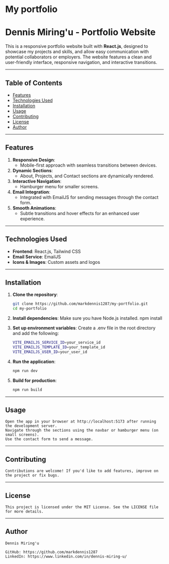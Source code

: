 # My portfolio

# Dennis Miring'u - Portfolio Website

This is a responsive portfolio website built with **React.js**, designed to showcase my projects and skills, and allow easy communication with potential collaborators or employers. The website features a clean and user-friendly interface, responsive navigation, and interactive transitions.

---

## Table of Contents
- [Features](#features)
- [Technologies Used](#technologies-used)
- [Installation](#installation)
- [Usage](#usage)
- [Contributing](#contributing)
- [License](#license)
- [Author](#author)

---

## Features
1. **Responsive Design**:
   - Mobile-first approach with seamless transitions between devices.
2. **Dynamic Sections**:
   - About, Projects, and Contact sections are dynamically rendered.
3. **Interactive Navigation**:
   - Hamburger menu for smaller screens.
4. **Email Integration**:
   - Integrated with EmailJS for sending messages through the contact form.
5. **Smooth Animations**:
   - Subtle transitions and hover effects for an enhanced user experience.

---

## Technologies Used
- **Frontend**: React.js, Tailwind CSS
- **Email Service**: EmailJS
- **Icons & Images**: Custom assets and logos

---

## Installation

1. **Clone the repository**:
   ```bash
   git clone https://github.com/markdennis1287/my-portfolio.git
   cd my-portfolio

2. **Install dependencies**:
    Make sure you have Node.js installed.
    npm install

3. **Set up environment variables**:
    Create a .env file in the root directory and add the following:
    ```bash
    VITE_EMAILJS_SERVICE_ID=your_service_id
    VITE_EMAILJS_TEMPLATE_ID=your_template_id
    VITE_EMAILJS_USER_ID=your_user_id

4. **Run the application**:
    ```bash
    npm run dev

5. **Build for production**:
    ```bash
    npm run build

---

## Usage
    Open the app in your browser at http://localhost:5173 after running the development server.
    Navigate through the sections using the navbar or hamburger menu (on small screens).
    Use the contact form to send a message.

---

## Contributing
    Contributions are welcome! If you'd like to add features, improve on the project or fix bugs.

---

## License
    This project is licensed under the MIT License. See the LICENSE file for more details.

---

## Author
    Dennis Miring'u

    GitHub: https://github.com/markdennis1287
    LinkedIn: https://www.linkedin.com/in/dennis-miring-u/